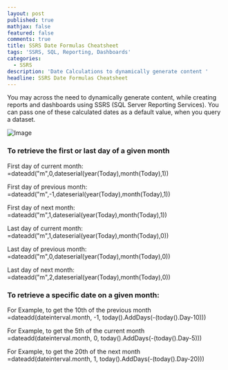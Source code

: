 ```yaml
---
layout: post
published: true
mathjax: false
featured: false
comments: true
title: SSRS Date Formulas Cheatsheet
tags: 'SSRS, SQL, Reporting, Dashboards'
categories:
  - SSRS
description: 'Date Calculations to dynamically generate content '
headline: SSRS Date Formulas Cheatsheet
---
```

You may across the need to dynamically generate content, while creating reports and dashboards using SSRS (SQL Server Reporting Services). You can pass one of these calculated dates as a default value, when you query a dataset.

![Image](http://csharpcorner.mindcrackerinc.netdna-cdn.com/UploadFile/7d3362/ssrs-parameter-validation-using-custom-code/Images/SSRS%20report.jpg)

### To retrieve the first or last day of a given month


First day of current month:  
=dateadd("m",0,dateserial(year(Today),month(Today),1))

First day of previous month:
=dateadd("m",-1,dateserial(year(Today),month(Today),1))

First day of next month:
=dateadd("m",1,dateserial(year(Today),month(Today),1))

Last day of current month:
=dateadd("m",1,dateserial(year(Today),month(Today),0))

Last day of previous month:
=dateadd("m",0,dateserial(year(Today),month(Today),0))

Last day of next month:
=dateadd("m",2,dateserial(year(Today),month(Today),0))


### To retrieve a specific date on a given month: 


For Example, to get the 10th of the previous month
=dateadd(dateinterval.month, -1, today().AddDays(-(today().Day-10)))

For Example, to get the 5th of the current month
=dateadd(dateinterval.month, 0, today().AddDays(-(today().Day-5)))

For Example, to get the 20th of the next month
=dateadd(dateinterval.month, 1, today().AddDays(-(today().Day-20)))


